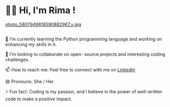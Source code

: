 # **👋🏻 Hi, I'm Rima !**
[photo_5807949816590882967_y.jpg](https://github.com/rimabohamdan/rimabohamdan/blob/main/photo_5807949816590882967_y.jpg)
##
 🌱 I’m currently learning the Python programming language and working on enhancing my skills in it. 
 
 👯 I'm looking to collaborate on open- source projects and interesting coding challenges.

 📫 How to reach me: Feel free to connect with me on [LinkedIn](https://www.linkedin.com/in/rima-bohamdan-1a9998251)
 
 😄 Pronouns: She / Her
 
 ⚡ Fun fact: Coding is my passion, and I believe in the power of well-written code to make a positive impact.

